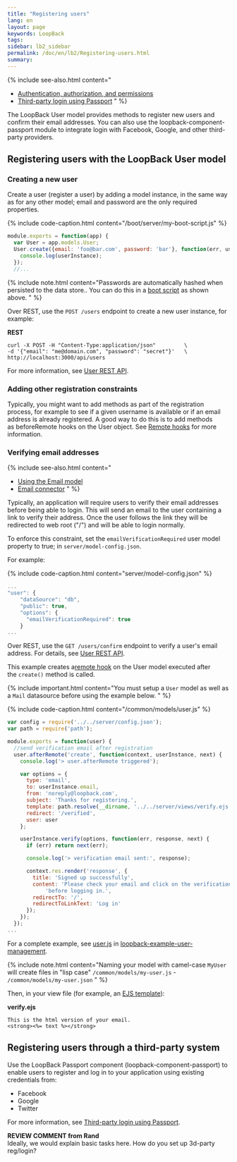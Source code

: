 ```yaml
---
title: "Registering users"
lang: en
layout: page
keywords: LoopBack
tags:
sidebar: lb2_sidebar
permalink: /doc/en/lb2/Registering-users.html
summary:
---
```


{% include see-also.html content="
* [Authentication, authorization, and permissions](Authentication-authorization-and-permissions.html)
* [Third-party login using Passport](Third-party-login-using-Passport.html)
" %}

The LoopBack User model provides methods to register new users and confirm their email addresses.
You can also use the loopback-component-passport module to integrate login with Facebook, Google, and other third-party providers.

## Registering users with the LoopBack User model

### Creating a new user

Create a user (register a user) by adding a model instance, in the same way as for any other model; email and password are the only required properties.

{% include code-caption.html content="/boot/server/my-boot-script.js" %}
```javascript
module.exports = function(app) {
  var User = app.models.User;
  User.create({email: 'foo@bar.com', password: 'bar'}, function(err, userInstance) {
    console.log(userInstance);
  });
  //...
```

{% include note.html content="Passwords are automatically hashed when persisted to the data store..
You can do this in a [boot script](Defining-boot-scripts.html) as shown above.
" %}

Over REST, use the `POST /users` endpoint to create a new user instance, for example:

**REST**

```
curl -X POST -H "Content-Type:application/json"         \
-d '{"email": "me@domain.com", "password": "secret"}'   \
http://localhost:3000/api/users
```

For more information, see [User REST API](/doc/{{page.lang}}/lb2/User-REST-API.html#login-user).

### Adding other registration constraints

Typically, you might want to add methods as part of the registration process,
for example to see if a given username is available or if an email address is already registered.
A good way to do this is to add methods as beforeRemote hooks on the User object. See [Remote hooks](/doc/{{page.lang}}/lb2/Remote-hooks.html) for more information.

### Verifying email addresses

{% include see-also.html content="
* [Using the Email model](Using-built-in-models.html#Usingbuilt-inmodels-Emailmodel)
* [Email connector](Email-connector.html)
" %}

Typically, an application will require users to verify their email addresses before being able to login.
This will send an email to the user containing a link to verify their address.
Once the user follows the link they will be redirected to web root ("/") and will be able to login normally.

To enforce this constraint, set the `emailVerificationRequired` user model property to true; in `server/model-config.json`.

For example:

{% include code-caption.html content="server/model-config.json" %}
```javascript
...
"user": {
    "dataSource": "db",
    "public": true,
    "options": {
      "emailVerificationRequired": true
    }
...
```

Over REST, use the `GET /users/confirm` endpoint to verify a user's email address.
For details, see [User REST API](/doc/{{page.lang}}/lb2/User-REST-API.html#confirm-email-address).

This example creates a[remote hook](/doc/{{page.lang}}/lb2/Remote-hooks.html) on the User model executed after the `create()` method is called.

{% include important.html content="You must setup a `User` model as well as a `Mail` datasource before using the example below.
" %}

{% include code-caption.html content="/common/models/user.js" %}
```javascript
var config = require('../../server/config.json');
var path = require('path');

module.exports = function(user) {
  //send verification email after registration
  user.afterRemote('create', function(context, userInstance, next) {
    console.log('> user.afterRemote triggered');

    var options = {
      type: 'email',
      to: userInstance.email,
      from: 'noreply@loopback.com',
      subject: 'Thanks for registering.',
      template: path.resolve(__dirname, '../../server/views/verify.ejs'),
      redirect: '/verified',
      user: user
    };

    userInstance.verify(options, function(err, response, next) {
      if (err) return next(err);

      console.log('> verification email sent:', response);

      context.res.render('response', {
        title: 'Signed up successfully',
        content: 'Please check your email and click on the verification link ' -
            'before logging in.',
        redirectTo: '/',
        redirectToLinkText: 'Log in'
      });
    });
  });
...
```

For a complete example, see [user.js](https://github.com/strongloop/loopback-faq-user-management/blob/master/common/models/user.js)
in [loopback-example-user-management](https://github.com/strongloop/loopback-example-user-management).

{% include note.html content="Naming your model with camel-case `MyUser` will create files in \"lisp case\" `/common/models/my-user.js` - `/common/models/my-user.json`
" %}

Then, in your view file (for example, an [EJS template](http://www.embeddedjs.com/)):

**verify.ejs**

```
This is the html version of your email.
<strong><%= text %></strong>
```

## Registering users through a third-party system

Use the LoopBack Passport component (loopback-component-passport) to enable users to register and log in to your application using existing credentials from:

* Facebook
* Google
* Twitter

For more information, see [Third-party login using Passport](/doc/{{page.lang}}/lb2/Third-party-login-using-Passport.html).

<div class="sl-hidden"><strong>REVIEW COMMENT from Rand</strong><br>Ideally, we would explain basic tasks here. How do you set up 3d-party reg/login?</div>
